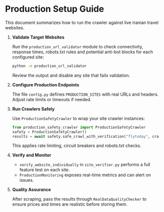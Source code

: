 # Production Setup Guide

This document summarizes how to run the crawler against live Iranian travel websites.

1. **Validate Target Websites**
   
   Run the `production_url_validator` module to check connectivity, response times,
   robots.txt rules and potential anti-bot blocks for each configured site:
   ```bash
   python -m production_url_validator
   ```
   Review the output and disable any site that fails validation.

2. **Configure Production Endpoints**
   
   The file `config.py` defines `PRODUCTION_SITES` with real URLs and headers.
   Adjust rate limits or timeouts if needed.

3. **Run Crawlers Safely**
   
   Use `ProductionSafetyCrawler` to wrap your site crawler instances:
   ```python
   from production_safety_crawler import ProductionSafetyCrawler
   safety = ProductionSafetyCrawler()
   results = await safety.safe_crawl_with_verification("flytoday", crawler, params)
   ```
   This applies rate limiting, circuit breakers and robots.txt checks.

4. **Verify and Monitor**
   
   - `verify_website_individually` in `site_verifier.py` performs a full feature
     test on each site.
   - `ProductionMonitoring` exposes real-time metrics and can alert on issues.

5. **Quality Assurance**
   
   After scraping, pass the results through `RealDataQualityChecker` to ensure
   prices and times are realistic before storing them.
